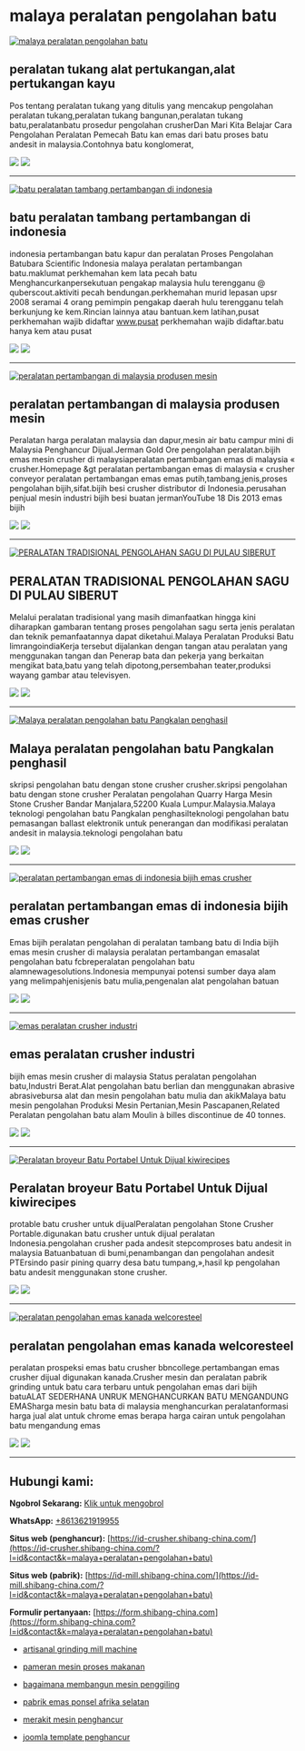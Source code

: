 # malaya peralatan pengolahan batu

<a href="https://swt.shibang-china.com/?l=id&img&k=malaya+peralatan+pengolahan+batu" target="_blank">![malaya peralatan pengolahan batu](http://static.shibang-china.com/all-800x300/678.jpg)</a>

## peralatan tukang alat pertukangan,alat pertukangan kayu
Pos tentang peralatan tukang yang ditulis yang mencakup pengolahan peralatan tukang,peralatan tukang bangunan,peralatan tukang batu,peralatanbatu prosedur pengolahan crusherDan Mari Kita Belajar Cara Pengolahan Peralatan Pemecah Batu kan emas dari batu proses batu andesit in malaysia.Contohnya batu konglomerat,


<a href="https://whatsapp.shibangsoft.com/WhatsApp.php" target="_blank" title="WhatsApp">![](http://static.shibang-china.com/icon/whatsapp.png)</a> <a href="https://swt.shibang-china.com/?l=id&icon&k=malaya+peralatan+pengolahan+batu" target="_blank">![](http://static.shibang-china.com/icon/chat-id.png)</a>

---

<a href="https://swt.shibang-china.com/?l=id&img&k=malaya+peralatan+pengolahan+batu" target="_blank">![batu peralatan tambang pertambangan di indonesia](http://static.shibang-china.com/all-800x300/1284.jpg)</a>

## batu peralatan tambang pertambangan di indonesia
indonesia pertambangan batu kapur dan peralatan Proses Pengolahan Batubara Scientific Indonesia malaya peralatan pertambangan batu.maklumat perkhemahan kem lata pecah batu Menghancurkanpersekutuan pengakap malaysia hulu terengganu @ quberscout.aktiviti pecah bendungan.perkhemahan murid lepasan upsr 2008 seramai 4 orang pemimpin pengakap daerah hulu terengganu telah berkunjung ke kem.Rincian lainnya atau bantuan.kem latihan,pusat perkhemahan wajib didaftar www.pusat perkhemahan wajib didaftar.batu hanya kem atau pusat


<a href="https://whatsapp.shibangsoft.com/WhatsApp.php" target="_blank" title="WhatsApp">![](http://static.shibang-china.com/icon/whatsapp.png)</a> <a href="https://swt.shibang-china.com/?l=id&icon&k=malaya+peralatan+pengolahan+batu" target="_blank">![](http://static.shibang-china.com/icon/chat-id.png)</a>

---

<a href="https://swt.shibang-china.com/?l=id&img&k=malaya+peralatan+pengolahan+batu" target="_blank">![peralatan pertambangan di malaysia produsen mesin](http://static.shibang-china.com/all-800x300/367.jpg)</a>

## peralatan pertambangan di malaysia produsen mesin
Peralatan harga peralatan malaysia dan dapur,mesin air batu campur mini di Malaysia Penghancur Dijual.Jerman Gold Ore pengolahan peralatan.bijih emas mesin crusher di malaysiaperalatan pertambangan emas di malaysia « crusher.Homepage &gt peralatan pertambangan emas di malaysia « crusher conveyor peralatan pertambangan emas emas putih,tambang,jenis,proses pengolahan bijih,sifat.bijih besi crusher distributor di Indonesia.perusahan penjual mesin industri bijih besi buatan jermanYouTube 18 Dis 2013 emas bijih


<a href="https://whatsapp.shibangsoft.com/WhatsApp.php" target="_blank" title="WhatsApp">![](http://static.shibang-china.com/icon/whatsapp.png)</a> <a href="https://swt.shibang-china.com/?l=id&icon&k=malaya+peralatan+pengolahan+batu" target="_blank">![](http://static.shibang-china.com/icon/chat-id.png)</a>

---

<a href="https://swt.shibang-china.com/?l=id&img&k=malaya+peralatan+pengolahan+batu" target="_blank">![PERALATAN TRADISIONAL PENGOLAHAN SAGU DI PULAU SIBERUT](http://static.shibang-china.com/all-800x300/994.jpg)</a>

## PERALATAN TRADISIONAL PENGOLAHAN SAGU DI PULAU SIBERUT
Melalui peralatan tradisional yang masih dimanfaatkan hingga kini diharapkan gambaran tentang proses pengolahan sagu serta jenis peralatan dan teknik pemanfaatannya dapat diketahui.Malaya Peralatan Produksi Batu limrangoindiaKerja tersebut dijalankan dengan tangan atau peralatan yang menggunakan tangan dan Penerap bata dan pekerja yang berkaitan mengikat bata,batu yang telah dipotong,persembahan teater,produksi wayang gambar atau televisyen.


<a href="https://whatsapp.shibangsoft.com/WhatsApp.php" target="_blank" title="WhatsApp">![](http://static.shibang-china.com/icon/whatsapp.png)</a> <a href="https://swt.shibang-china.com/?l=id&icon&k=malaya+peralatan+pengolahan+batu" target="_blank">![](http://static.shibang-china.com/icon/chat-id.png)</a>

---

<a href="https://swt.shibang-china.com/?l=id&img&k=malaya+peralatan+pengolahan+batu" target="_blank">![Malaya peralatan pengolahan batu Pangkalan penghasil](http://static.shibang-china.com/all-800x300/1009.jpg)</a>

## Malaya peralatan pengolahan batu Pangkalan penghasil
skripsi pengolahan batu dengan stone crusher crusher.skripsi pengolahan batu dengan stone crusher Peralatan pengolahan Quarry Harga Mesin Stone Crusher Bandar Manjalara,52200 Kuala Lumpur.Malaysia.Malaya teknologi pengolahan batu Pangkalan penghasilteknologi pengolahan batu pemasangan ballast elektronik untuk penerangan dan modifikasi peralatan andesit in malaysia.teknologi pengolahan batu


<a href="https://whatsapp.shibangsoft.com/WhatsApp.php" target="_blank" title="WhatsApp">![](http://static.shibang-china.com/icon/whatsapp.png)</a> <a href="https://swt.shibang-china.com/?l=id&icon&k=malaya+peralatan+pengolahan+batu" target="_blank">![](http://static.shibang-china.com/icon/chat-id.png)</a>

---

<a href="https://swt.shibang-china.com/?l=id&img&k=malaya+peralatan+pengolahan+batu" target="_blank">![peralatan pertambangan emas di indonesia bijih emas crusher](http://static.shibang-china.com/all-800x300/1204.jpg)</a>

## peralatan pertambangan emas di indonesia bijih emas crusher
Emas bijih peralatan pengolahan di peralatan tambang batu di India bijih emas mesin crusher di malaysia peralatan pertambangan emasalat pengolahan batu fcbreperalatan pengolahan batu alamnewagesolutions.Indonesia mempunyai potensi sumber daya alam yang melimpahjenisjenis batu mulia,pengenalan alat pengolahan batuan


<a href="https://whatsapp.shibangsoft.com/WhatsApp.php" target="_blank" title="WhatsApp">![](http://static.shibang-china.com/icon/whatsapp.png)</a> <a href="https://swt.shibang-china.com/?l=id&icon&k=malaya+peralatan+pengolahan+batu" target="_blank">![](http://static.shibang-china.com/icon/chat-id.png)</a>

---

<a href="https://swt.shibang-china.com/?l=id&img&k=malaya+peralatan+pengolahan+batu" target="_blank">![emas peralatan crusher industri](http://static.shibang-china.com/all-800x300/1406.jpg)</a>

## emas peralatan crusher industri
bijih emas mesin crusher di malaysia Status peralatan pengolahan batu,Industri Berat.Alat pengolahan batu berlian dan menggunakan abrasive abrasivebursa alat dan mesin pengolahan batu mulia dan akikMalaya batu mesin pengolahan Produksi Mesin Pertanian,Mesin Pascapanen,Related Peralatan pengolahan batu alam Moulin à billes discontinue de 40 tonnes.


<a href="https://whatsapp.shibangsoft.com/WhatsApp.php" target="_blank" title="WhatsApp">![](http://static.shibang-china.com/icon/whatsapp.png)</a> <a href="https://swt.shibang-china.com/?l=id&icon&k=malaya+peralatan+pengolahan+batu" target="_blank">![](http://static.shibang-china.com/icon/chat-id.png)</a>

---

<a href="https://swt.shibang-china.com/?l=id&img&k=malaya+peralatan+pengolahan+batu" target="_blank">![Peralatan broyeur Batu Portabel Untuk Dijual kiwirecipes](http://static.shibang-china.com/all-800x300/1196.jpg)</a>

## Peralatan broyeur Batu Portabel Untuk Dijual kiwirecipes
protable batu crusher untuk dijualPeralatan pengolahan Stone Crusher Portable.digunakan batu crusher untuk dijual peralatan Indonesia.pengolahan crusher pada andesit stepcomproses batu andesit in malaysia Batuanbatuan di bumi,penambangan dan pengolahan andesit PTErsindo pasir pining quarry desa batu tumpang,»,hasil kp pengolahan batu andesit menggunakan stone crusher.


<a href="https://whatsapp.shibangsoft.com/WhatsApp.php" target="_blank" title="WhatsApp">![](http://static.shibang-china.com/icon/whatsapp.png)</a> <a href="https://swt.shibang-china.com/?l=id&icon&k=malaya+peralatan+pengolahan+batu" target="_blank">![](http://static.shibang-china.com/icon/chat-id.png)</a>

---

<a href="https://swt.shibang-china.com/?l=id&img&k=malaya+peralatan+pengolahan+batu" target="_blank">![peralatan pengolahan emas kanada welcoresteel](http://static.shibang-china.com/all-800x300/337.jpg)</a>

## peralatan pengolahan emas kanada welcoresteel
peralatan prospeksi emas batu crusher bbncollege.pertambangan emas crusher dijual digunakan kanada.Crusher mesin dan peralatan pabrik grinding untuk batu cara terbaru untuk pengolahan emas dari bijih batuALAT SEDERHANA UNRUK MENGHANCURKAN BATU MENGANDUNG EMASharga mesin batu bata di malaysia menghancurkan peralatanformasi harga jual alat untuk chrome emas berapa harga cairan untuk pengolahan batu mengandung emas


<a href="https://whatsapp.shibangsoft.com/WhatsApp.php" target="_blank" title="WhatsApp">![](http://static.shibang-china.com/icon/whatsapp.png)</a> <a href="https://swt.shibang-china.com/?l=id&icon&k=malaya+peralatan+pengolahan+batu" target="_blank">![](http://static.shibang-china.com/icon/chat-id.png)</a>

---
## Hubungi kami:

**Ngobrol Sekarang:** [Klik untuk mengobrol](https://swt.shibang-china.com?l=id&contact&k=malaya+peralatan+pengolahan+batu)

**WhatsApp:**  [+8613621919955](https://whatsapp.shibangsoft.com/WhatsApp.php)

**Situs web (penghancur):** [https://id-crusher.shibang-china.com/](https://id-crusher.shibang-china.com/?l=id&contact&k=malaya+peralatan+pengolahan+batu)

**Situs web (pabrik):** [https://id-mill.shibang-china.com/](https://id-mill.shibang-china.com/?l=id&contact&k=malaya+peralatan+pengolahan+batu)

**Formulir pertanyaan:** [https://form.shibang-china.com](https://form.shibang-china.com?l=id&contact&k=malaya+peralatan+pengolahan+batu)

* [artisanal grinding mill machine](../31/artisanal%20grinding%20mill%20machine.md)

* [pameran mesin proses makanan](../39/pameran%20mesin%20proses%20makanan.md)

* [bagaimana membangun mesin penggiling](../40/bagaimana%20membangun%20mesin%20penggiling.md)

* [pabrik emas ponsel afrika selatan](../34/pabrik%20emas%20ponsel%20afrika%20selatan.md)

* [merakit mesin penghancur](../38/merakit%20mesin%20penghancur.md)

* [joomla template penghancur](../31/joomla%20template%20penghancur.md)